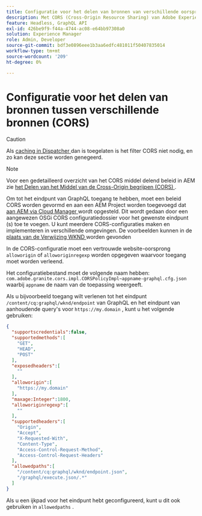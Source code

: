 ```yaml
---
title: Configuratie voor het delen van bronnen van verschillende oorsprong (CORS) met AEM headless
description: Met CORS (Cross-Origin Resource Sharing) van Adobe Experience Manager kunnen webtoepassingen zonder kop aanroepen naar AEM uitvoeren. Een configuratie CORS is nodig om toegang tot het eindpunt van GraphQL toe te laten.
feature: Headless, GraphQL API
exl-id: 426be9f9-f44a-4744-ac08-e64bb97308a0
solution: Experience Manager
role: Admin, Developer
source-git-commit: bdf3e0896eee1b3aa6edfc481011f50407835014
workflow-type: tm+mt
source-wordcount: '209'
ht-degree: 0%

---
```


# Configuratie voor het delen van bronnen tussen verschillende bronnen (CORS)

>[!CAUTION]
>
>Als [ caching in Dispatcher ](/help/headless/deployment/dispatcher-caching.md) dan is toegelaten is het filter CORS niet nodig, en zo kan deze sectie worden genegeerd.

>[!NOTE]
>
>Voor een gedetailleerd overzicht van het CORS middel delend beleid in AEM zie [ het Delen van het Middel van de Cross-Origin begrijpen (CORS) ](https://experienceleague.adobe.com/docs/experience-manager-learn/foundation/security/understand-cross-origin-resource-sharing.html#understand-cross-origin-resource-sharing-(cors)).

Om tot het eindpunt van GraphQL toegang te hebben, moet een beleid CORS worden gevormd en aan een AEM Project worden toegevoegd dat [ aan AEM via Cloud Manager ](/help/implementing/cloud-manager/deploy-code.md) wordt opgesteld. Dit wordt gedaan door een aangewezen OSGi CORS configuratiedossier voor het gewenste eindpunt (s) toe te voegen. U kunt meerdere CORS-configuraties maken en implementeren in verschillende omgevingen. De voorbeelden kunnen in de [ plaats van de Verwijzing WKND ](https://github.com/adobe/aem-guides-wknd/tree/master/ui.config/src/main/content/jcr_root/apps/wknd/osgiconfig) worden gevonden

In de CORS-configuratie moet een vertrouwde website-oorsprong `alloworigin` of `alloworiginregexp` worden opgegeven waarvoor toegang moet worden verleend.

Het configuratiebestand moet de volgende naam hebben: `com.adobe.granite.cors.impl.CORSPolicyImpl~appname-graphql.cfg.json` waarbij `appname` de naam van de toepassing weergeeft.

Als u bijvoorbeeld toegang wilt verlenen tot het eindpunt `/content/cq:graphql/wknd/endpoint` van GraphQL en het eindpunt van aanhoudende query&#39;s voor `https://my.domain` , kunt u het volgende gebruiken:

```json
{
  "supportscredentials":false,
  "supportedmethods":[
    "GET",
    "HEAD",
    "POST"
  ],
  "exposedheaders":[
    ""
  ],
  "alloworigin":[
    "https://my.domain"
  ],
  "maxage:Integer":1800,
  "alloworiginregexp":[
    ""
  ],
  "supportedheaders":[
    "Origin",
    "Accept",
    "X-Requested-With",
    "Content-Type",
    "Access-Control-Request-Method",
    "Access-Control-Request-Headers"
  ],
  "allowedpaths":[
    "/content/cq:graphql/wknd/endpoint.json",
    "/graphql/execute.json/.*"
  ]
}
```

Als u een ijkpad voor het eindpunt hebt geconfigureerd, kunt u dit ook gebruiken in `allowedpaths` .
